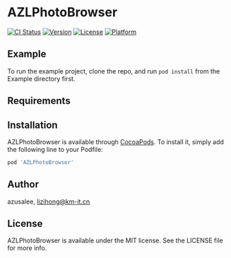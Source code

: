 # AZLPhotoBrowser

[![CI Status](https://img.shields.io/travis/azusalee/AZLPhotoBrowser.svg?style=flat)](https://travis-ci.org/azusalee/AZLPhotoBrowser)
[![Version](https://img.shields.io/cocoapods/v/AZLPhotoBrowser.svg?style=flat)](https://cocoapods.org/pods/AZLPhotoBrowser)
[![License](https://img.shields.io/cocoapods/l/AZLPhotoBrowser.svg?style=flat)](https://cocoapods.org/pods/AZLPhotoBrowser)
[![Platform](https://img.shields.io/cocoapods/p/AZLPhotoBrowser.svg?style=flat)](https://cocoapods.org/pods/AZLPhotoBrowser)

## Example

To run the example project, clone the repo, and run `pod install` from the Example directory first.

## Requirements

## Installation

AZLPhotoBrowser is available through [CocoaPods](https://cocoapods.org). To install
it, simply add the following line to your Podfile:

```ruby
pod 'AZLPhotoBrowser'
```

## Author

azusalee, lizihong@km-it.cn

## License

AZLPhotoBrowser is available under the MIT license. See the LICENSE file for more info.
